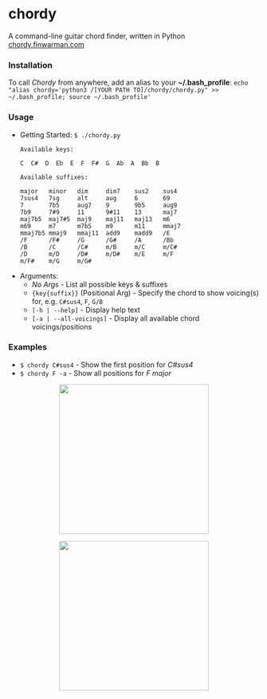 # chordy
A command-line guitar chord finder, written in Python  
[chordy.finwarman.com](https://chordy.finwarman.com/)

### Installation
To call _Chordy_ from anywhere, add an alias to your **~/.bash_profile**:
`echo "alias chordy='python3 /[YOUR PATH TO]/chordy/chordy.py" >> ~/.bash_profile; source ~/.bash_profile'`

### Usage

* Getting Started:
  `$ ./chordy.py`
  ```
  Available keys:

  C  C#  D  Eb  E  F  F#  G  Ab  A  Bb  B  

  Available suffixes:

  major   minor   dim     dim7    sus2    sus4    
  7sus4   7sg     alt     aug     6       69      
  7       7b5     aug7    9       9b5     aug9    
  7b9     7#9     11      9#11    13      maj7    
  maj7b5  maj7#5  maj9    maj11   maj13   m6      
  m69     m7      m7b5    m9      m11     mmaj7   
  mmaj7b5 mmaj9   mmaj11  add9    madd9   /E      
  /F      /F#     /G      /G#     /A      /Bb     
  /B      /C      /C#     m/B     m/C     m/C#    
  /D      m/D     /D#     m/D#    m/E     m/F     
  m/F#    m/G     m/G#   
  ```
* Arguments:
  * _No Args_               - List all possible keys & suffixes
  * `{key{suffix}}` (Positional Arg)     - Specify the chord to show voicing(s) for, e.g. `C#sus4`, `F`, `G/B`
  * `[-h | --help]`         - Display help text
  * `[-a | --all-voicings]` - Display all available chord voicings/positions
  
### Examples
  * `$ chordy C#sus4` - Show the first position for _C#sus4_
  * `$ chordy F -a` - Show all positions for _F major_
 
<p align="center">
  <img width="300" src="https://user-images.githubusercontent.com/1339254/74889703-bd484600-5379-11ea-90dd-e6e62e801ecf.png">
</p>
<p align="center">
  <img width="300" src="https://user-images.githubusercontent.com/1339254/74889723-cdf8bc00-5379-11ea-923b-9a206942ba6c.png">
</p>

